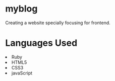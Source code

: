 # myblog
<p>Creating a website specially focusing for frontend.</p>
<h1>Languages Used</h1>
<li>Ruby</li>
<li>HTML5</li>
<li>CSS3</li>
<li>javaScript</li>
